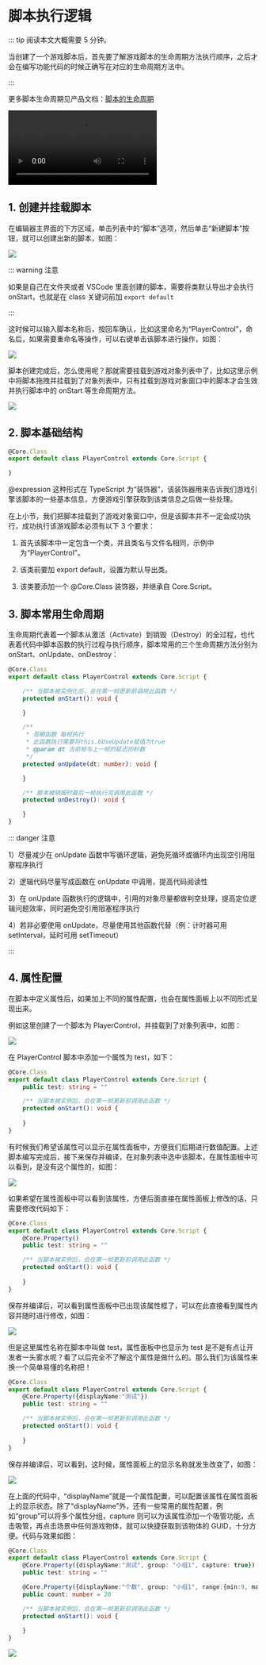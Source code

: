 # 脚本执行逻辑

::: tip 阅读本文大概需要 5 分钟。

当创建了一个游戏脚本后，首先要了解游戏脚本的生命周期方法执行顺序，之后才会在编写功能代码的时候正确写在对应的生命周期方法中。

:::

更多脚本生命周期见产品文档：[脚本的生命周期](https://docs.ark.online/Scripting/ScriptLifeCycle.html)

<video controls src="https://cdn.233xyx.com/1681114795129_984.mp4"></video>

## 1. 创建并挂载脚本

在编辑器主界面的下方区域，单击列表中的“脚本”选项，然后单击“新建脚本”按钮，就可以创建出新的脚本，如图：

![](https://wstatic-a1.233leyuan.com/productdocs/static/boxcnd6Cpki98nfG3JiK81LRyoc.png)

::: warning 注意

如果是自己在文件夹或者 VSCode 里面创建的脚本，需要将类默认导出才会执行 onStart，也就是在 class 关键词前加 `export default `

:::

这时候可以输入脚本名称后，按回车确认，比如这里命名为“PlayerControl”，命名后，如果需要重命名等操作，可以右键单击该脚本进行操作，如图：

![](https://wstatic-a1.233leyuan.com/productdocs/static/boxcn7ufLPNoaHf3YXcKXRgdAkb.png)

脚本创建完成后，怎么使用呢？那就需要挂载到游戏对象列表中了，比如这里示例中将脚本拖拽并挂载到了对象列表中，只有挂载到游戏对象窗口中的脚本才会生效并执行脚本中的 onStart 等生命周期方法。

![](https://wstatic-a1.233leyuan.com/productdocs/static/boxcn113Ynyp3xgTUuHKsTdekad.png)

## 2. 脚本基础结构

``` ts
@Core.Class
export default class PlayerControl extends Core.Script {

}
```

@expression 这种形式在 TypeScript 为“装饰器”，该装饰器用来告诉我们游戏引擎该脚本的一些基本信息，方便游戏引擎获取到该类信息之后做一些处理。

在上小节，我们把脚本挂载到了游戏对象窗口中，但是该脚本并不一定会成功执行，成功执行该游戏脚本必须有以下 3 个要求：

1. 首先该脚本中一定包含一个类，并且类名与文件名相同，示例中为“PlayerControl”。

2. 该类前要加 export default，设置为默认导出类。

3. 该类要添加一个 @Core.Class 装饰器，并继承自 Core.Script。

## 3. 脚本常用生命周期

生命周期代表着一个脚本从激活（Activate）到销毁（Destroy）的全过程，也代表着代码中脚本函数的执行过程与执行顺序，脚本常用的三个生命周期方法分别为 onStart、onUpdate、onDestroy：

``` ts
@Core.Class
export default class PlayerControl extends Core.Script {

    /** 当脚本被实例化后，会在第一帧更新前调用此函数 */
    protected onStart(): void {

    }

    /**
     * 周期函数 每帧执行
     * 此函数执行需要将this.bUseUpdate赋值为true
     * @param dt 当前帧与上一帧的延迟的秒数
     */
    protected onUpdate(dt: number): void {

    }

    /** 脚本被销毁时最后一帧执行完调用此函数 */
    protected onDestroy(): void {

    }
}
```

::: danger 注意

1）尽量减少在 onUpdate 函数中写循环逻辑，避免死循环或循环内出现空引用阻塞程序执行

2）逻辑代码尽量写成函数在 onUpdate 中调用，提高代码阅读性

3）在 onUpdate 函数执行的逻辑中，引用的对象尽量都做判空处理，提高定位逻辑问题效率，同时避免空引用阻塞程序执行

4）若非必要使用 onUpdate，尽量使用其他函数代替（例：计时器可用 setInterval，延时可用 setTimeout）

:::

## 4. 属性配置

在脚本中定义属性后，如果加上不同的属性配置，也会在属性面板上以不同形式呈现出来。

例如这里创建了一个脚本为 PlayerControl，并挂载到了对象列表中，如图：

![](https://wstatic-a1.233leyuan.com/productdocs/static/boxcn6zCyGe63Z2X9JeNGNqZj6b.png)

在 PlayerControl 脚本中添加一个属性为 test，如下：

``` ts
@Core.Class
export default class PlayerControl extends Core.Script {
    public test: string = ""

    /** 当脚本被实例后，会在第一帧更新前调用此函数 */
    protected onStart(): void {
        
    }
}
```

有时候我们希望该属性可以显示在属性面板中，方便我们后期进行数值配置。上述脚本编写完成后，接下来保存并编译，在对象列表中选中该脚本，在属性面板中可以看到，是没有这个属性的，如图：

![](https://wstatic-a1.233leyuan.com/productdocs/static/boxcnLLgAS9WnwVst7ojTFWtHZ5.png)

如果希望在属性面板中可以看到该属性，方便后面直接在属性面板上修改的话，只需要修改代码如下：

``` ts
@Core.Class
export default class PlayerControl extends Core.Script {
    @Core.Property()
    public test: string = ""

    /** 当脚本被实例后，会在第一帧更新前调用此函数 */
    protected onStart(): void {
        
    }
}
```

保存并编译后，可以看到属性面板中已出现该属性框了，可以在此直接看到属性内容并随时进行修改，如图：

![](https://wstatic-a1.233leyuan.com/productdocs/static/boxcntGCVQcTjpCQ0mqXBb2oQOh.png)

但是这里属性名称在脚本中叫做 test，属性面板中也显示为 test 是不是有点让开发者一头雾水呢？看了以后完全不了解这个属性是做什么的。那么我们为该属性来换一个简单易懂的名称把！

``` ts
@Core.Class
export default class PlayerControl extends Core.Script {
    @Core.Property({displayName:"测试"})
    public test: string = ""

    /** 当脚本被实例后，会在第一帧更新前调用此函数 */
    protected onStart(): void {
        
    }
}
```

保存并编译后，可以看到，这时候，属性面板上的显示名称就发生改变了，如图：

![](https://wstatic-a1.233leyuan.com/productdocs/static/boxcntPa9mkgNxd7KIMYcBtrx5b.png)

在上面的代码中，“displayName”就是一个属性配置，可以配置该属性在属性面板上的显示状态。除了“displayName”外，还有一些常用的属性配置，例如“group”可以将多个属性分组，capture 则可以为该属性添加一个吸管功能，点击吸管，再点击场景中任何游戏物体，就可以快捷获取到该物体的 GUID，十分方便。代码与效果如图：

``` ts
@Core.Class
export default class PlayerControl extends Core.Script {
    @Core.Property({displayName:"测试", group: "小组1", capture: true})
    public test: string = ""

    @Core.Property({displayName:"个数", group: "小组1", range:{min:9, max: 50}})
    public count: number = 20

    /** 当脚本被实例后，会在第一帧更新前调用此函数 */
    protected onStart(): void {
        
    }
}
```

![](https://wstatic-a1.233leyuan.com/productdocs/static/boxcncqeoNQQnRk2pfyBaWgBW9f.png)
